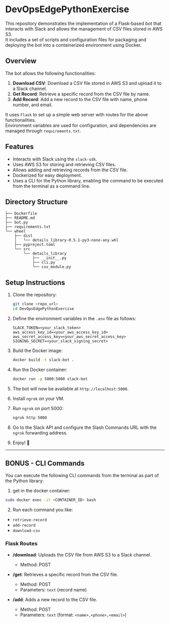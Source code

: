 # DevOpsEdgePythonExercise

This repository demonstrates the implementation of a Flask-based bot that interacts with Slack and allows the management of CSV files stored in AWS S3.  
It includes a set of scripts and configuration files for packaging and deploying the bot into a containerized environment using Docker.

## Overview

The bot allows the following functionalities:
1. **Download CSV**: Download a CSV file stored in AWS S3 and upload it to a Slack channel.
2. **Get Record**: Retrieve a specific record from the CSV file by name.
3. **Add Record**: Add a new record to the CSV file with name, phone number, and email.

It uses `Flask` to set up a simple web server with routes for the above functionalities.  
Environment variables are used for configuration, and dependencies are managed through `requirements.txt`.

## Features
- Interacts with Slack using the `slack-sdk`.
- Uses AWS S3 for storing and retrieving CSV files.
- Allows adding and retrieving records from the CSV file.
- Dockerized for easy deployment.
- Uses a CLI for the Python library, enabling the command to be executed from the terminal as a command line.

## Directory Structure

```
├── Dockerfile
├── README.md
├── bot.py
├── requirements.txt
└── wheel
    ├── dist
    │   └── details_library-0.5.1-py3-none-any.whl
    ├── pyproject.toml
    └── src
        └── details_library
            ├── __init__.py
            ├── cli.py
            └── csv_module.py
```

## Setup Instructions

1. Clone the repository:
   ```bash
   git clone <repo_url>
   cd DevOpsEdgePythonExercise
   ```

2. Define the environment variables in the `.env` file as follows:
   ```
   SLACK_TOKEN=<your_slack_token>
   aws_access_key_id=<your_aws_access_key_id>
   aws_secret_access_key=<your_aws_secret_access_key>
   SIGNING_SECRET=<your_slack_signing_secret>
   ```

3. Build the Docker image:
   ```bash
   docker build -t slack-bot .
   ```

4. Run the Docker container:
   ```bash
   docker run -p 5000:5000 slack-bot
   ```

5. The bot will now be available at `http://localhost:5000`.

6. Install `ngrok` on your VM.

7. Run `ngrok` on port 5000:
   ```bash
   ngrok http 5000
   ```

8. Go to the Slack API and configure the Slash Commands URL with the `ngrok` forwarding address.

9. Enjoy! 🎉

---

## BONUS - CLI Commands

You can execute the following CLI commands from the terminal as part of the Python library:
1. get in the docker container: 
```bash
sudo docker exec -it <CONTAINER_ID> bash
```
2. Run each command you like:
- `retrieve-record`
- `add-record`
- `download-csv`

### Flask Routes

- **/download**: Uploads the CSV file from AWS S3 to a Slack channel.  
  - Method: POST  

- **/get**: Retrieves a specific record from the CSV file.  
  - Method: POST  
  - Parameters: `text` (record name)

- **/add**: Adds a new record to the CSV file.  
  - Method: POST  
  - Parameters: `text` (format: `<name>,<phone>,<email>`)
